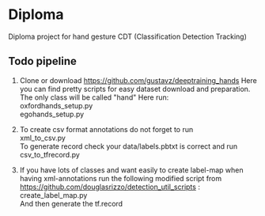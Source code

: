 # Diploma
Diploma project for hand gesture CDT (Classification Detection Tracking)

## Todo pipeline

1. Clone or download https://github.com/gustavz/deeptraining_hands
 Here you can find pretty scripts for easy dataset download and preparation. The only class will be called "hand"
 Here run:\
    oxfordhands_setup.py\
    egohands_setup.py
    
2. To create csv format annotations do not forget to run\
    xml_to_csv.py\
    To generate record check your data/labels.pbtxt is correct and run\
    csv_to_tfrecord.py
 
3. If you have lots of classes and want easily to create label-map when having xml-annotations run the following modified script from https://github.com/douglasrizzo/detection_util_scripts :\
    create_label_map.py\
 And then generate the tf.record